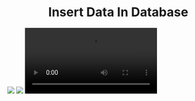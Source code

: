 <h1 align="center">Insert Data In Database </h1>
<img src="https://github.com/user-attachments/assets/76a547a5-2352-40da-97f8-c7e8a73c27be">
<img src="https://github.com/user-attachments/assets/01344d56-5f6e-4e5b-bdf7-32c68ba7ada2">
<video src="https://github.com/user-attachments/assets/ce05bf93-b432-48b5-892a-94b32488e787">
<h1 align="center">READ AND DELETE FORM DATA BASE </h1>
<!-- <video src="
  > -->
  https://github.com/user-attachments/assets/35ffcc24-60e7-4d3a-8282-be0bfa54a35c"













<h1 align="center">Insert Data In Database </h1>
<!-- <img src="https://github.com/user-attachments/assets/76a547a5-2352-40da-97f8-c7e8a73c27be">
<img src="https://github.com/user-attachments/assets/01344d56-5f6e-4e5b-bdf7-32c68ba7ada2"> -->
<video src="https://github.com/user-attachments/assets/ce05bf93-b432-48b5-892a-94b32488e787">
<h1 align="center">READ AND DELETE FORM DATA BASE </h1>
<video src="https://github.com/user-attachments/assets/35ffcc24-60e7-4d3a-8282-be0bfa54a35c">













